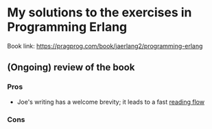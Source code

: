 # My solutions to the exercises in Programming Erlang

Book link: https://pragprog.com/book/jaerlang2/programming-erlang

## (Ongoing) review of the book

### Pros

- Joe's writing has a welcome brevity; it leads to a fast [reading flow](https://en.wikipedia.org/wiki/Flow_(psychology))

### Cons

